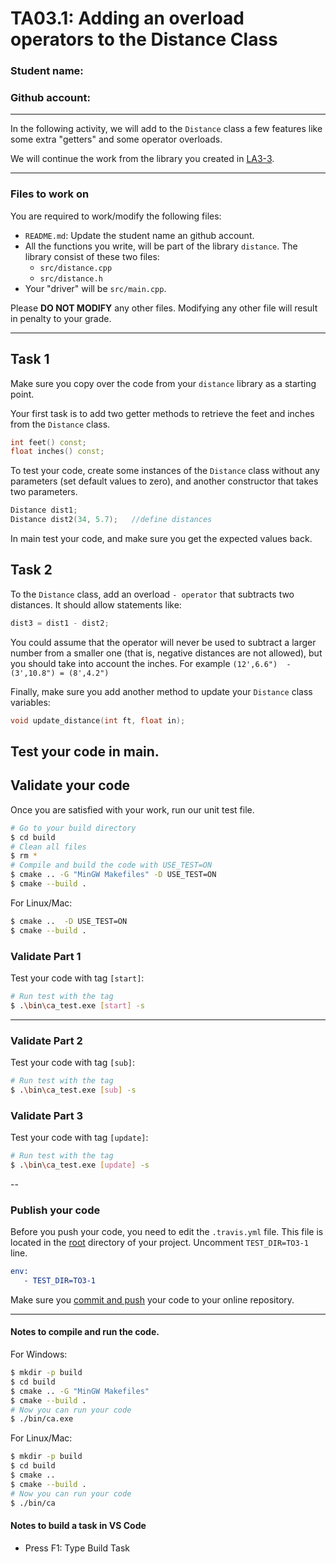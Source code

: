 # TA03.1: Adding an overload operators to the Distance Class 

### Student name:

### Github account:
---
In the following activity, we will add to the `Distance` class a few features like some extra "getters" and some operator overloads.

We will continue the work from the library you created in [LA3-3](../LA3-3/README.md). 


---
### Files to work on
You are required to work/modify the following files:
- `README.md`: Update the student name an github account.
- All the functions you write, will be part of the library `distance`. The library consist of these two files: 
  - `src/distance.cpp`
  - `src/distance.h`
- Your "driver" will be `src/main.cpp`.

Please **DO NOT MODIFY** any other files. Modifying any other file will result in penalty to your grade.

---
## Task 1
Make sure you copy over the code from your `distance` library as a starting point. 

Your first task is to add two getter methods to retrieve the feet and inches from the `Distance` class.
```cpp
int feet() const;
float inches() const;
```
To test your code, create some instances of the `Distance` class without any parameters (set default values to zero), and another constructor that takes two parameters. 
```cpp
Distance dist1;
Distance dist2(34, 5.7);   //define distances
```
In main test your code, and make sure you get the expected values back. 


## Task 2
To the `Distance` class, add an overload `- operator` that subtracts two distances. It should allow statements like: 
```cpp
dist3 = dist1 - dist2;
```
You could assume that the operator will never be used to subtract a larger number from a smaller one (that is, negative distances are not allowed), but you should take into account the inches. For example
`(12',6.6")  -  (3',10.8") = (8',4.2")`

Finally, make sure you add another method to update your `Distance` class variables:
```cpp
void update_distance(int ft, float in); 
```

Test your code in main.
---


## Validate your code
Once you are satisfied with your work, run our unit test file.
```bash
# Go to your build directory
$ cd build
# Clean all files
$ rm *
# Compile and build the code with USE_TEST=ON
$ cmake .. -G "MinGW Makefiles" -D USE_TEST=ON
$ cmake --build .
```
For Linux/Mac:
```bash
$ cmake ..  -D USE_TEST=ON
$ cmake --build .
```
 
### Validate Part 1
Test your code with tag `[start]`:
```bash
# Run test with the tag 
$ .\bin\ca_test.exe [start] -s
```
---
### Validate Part 2
Test your code with tag `[sub]`:
```bash
# Run test with the tag 
$ .\bin\ca_test.exe [sub] -s
```

### Validate Part 3
Test your code with tag `[update]`:
```bash
# Run test with the tag 
$ .\bin\ca_test.exe [update] -s
```

--
### Publish your code
Before you push your code, you need to edit the `.travis.yml` file. This file is located in the [root](../.travis.yml)
directory of your project. Uncomment `TEST_DIR=TO3-1` line. 

```CMake
env: 
   - TEST_DIR=TO3-1
```

Make sure you [commit and push](https://code.visualstudio.com/docs/editor/versioncontrol) your code to your online repository.

---


#### Notes to compile and run the code.

For Windows:
```bash
$ mkdir -p build
$ cd build
$ cmake .. -G "MinGW Makefiles"
$ cmake --build .
# Now you can run your code
$ ./bin/ca.exe
```
For Linux/Mac:
```bash
$ mkdir -p build
$ cd build
$ cmake ..
$ cmake --build .
# Now you can run your code
$ ./bin/ca
```
#### Notes to build a task in VS Code

- Press F1: Type Build Task